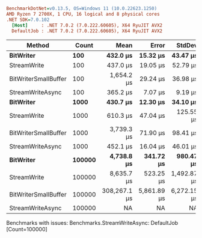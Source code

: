 ﻿``` ini

BenchmarkDotNet=v0.13.5, OS=Windows 11 (10.0.22623.1250)
AMD Ryzen 7 2700X, 1 CPU, 16 logical and 8 physical cores
.NET SDK=7.0.102
  [Host]     : .NET 7.0.2 (7.0.222.60605), X64 RyuJIT AVX2
  DefaultJob : .NET 7.0.2 (7.0.222.60605), X64 RyuJIT AVX2


```
|               Method |  Count |         Mean |       Error |      StdDev |       Median |
|--------------------- |------- |-------------:|------------:|------------:|-------------:|
|            **BitWriter** |    **100** |     **432.0 μs** |    **15.32 μs** |    **43.47 μs** |     **423.6 μs** |
|          StreamWrite |    100 |     437.0 μs |    19.05 μs |    52.79 μs |     422.6 μs |
| BitWriterSmallBuffer |    100 |   1,654.2 μs |    29.24 μs |    36.98 μs |   1,654.5 μs |
|     StreamWriteAsync |    100 |     365.2 μs |     7.07 μs |     9.19 μs |     365.9 μs |
|            **BitWriter** |   **1000** |     **430.7 μs** |    **12.30 μs** |    **34.10 μs** |     **421.6 μs** |
|          StreamWrite |   1000 |     610.3 μs |    47.04 μs |   125.55 μs |     590.5 μs |
| BitWriterSmallBuffer |   1000 |   3,739.3 μs |    71.90 μs |    98.41 μs |   3,757.3 μs |
|     StreamWriteAsync |   1000 |     452.1 μs |    16.04 μs |    46.01 μs |     434.7 μs |
|            **BitWriter** | **100000** |   **4,738.8 μs** |   **341.72 μs** |   **980.47 μs** |   **4,536.4 μs** |
|          StreamWrite | 100000 |   8,635.7 μs |   523.25 μs | 1,492.87 μs |   8,388.4 μs |
| BitWriterSmallBuffer | 100000 | 308,267.1 μs | 5,861.89 μs | 6,272.15 μs | 309,207.5 μs |
|     StreamWriteAsync | 100000 |           NA |          NA |          NA |           NA |

Benchmarks with issues:
  Benchmarks.StreamWriteAsync: DefaultJob [Count=100000]
